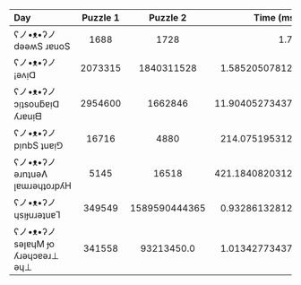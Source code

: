 |          Day          |       Puzzle 1       |       Puzzle 2       |      Time (ms)       |
|:-----|:----------:|:--------:|-----------:|
| ʕノ•ᴥ•ʔノ dǝǝʍS ɹɐuoS          |         1688         |         1728         |         1.75         |
| ʕノ•ᴥ•ʔノ ¡ǝʌᴉᗡ                |       2073315        |      1840311528      |    1.585205078125    |
| ʕノ•ᴥ•ʔノ ɔᴉʇsouƃɐᴉᗡ ʎɹɐuᴉᗺ    |       2954600        |       1662846        |   11.904052734375    |
| ʕノ•ᴥ•ʔノ pᴉnbS ʇuɐᴉ⅁          |        16716         |         4880         |    214.0751953125    |
| ʕノ•ᴥ•ʔノ ǝɹnʇuǝɅ ꞁɐɯɹǝɥʇoɹpʎH |         5145         |        16518         |   421.18408203125    |
| ʕノ•ᴥ•ʔノ ɥsᴉɟuɹǝʇuɐꞀ          |        349549        |    1589590444365     |    0.932861328125    |
| ʕノ•ᴥ•ʔノ sǝꞁɐɥM ɟo ʎɹǝɥɔɐǝɹ⊥ ǝɥ⊥ |        341558        |      93213450.0      |    1.013427734375    |